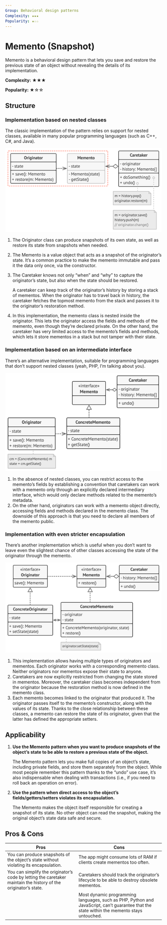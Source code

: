 ```yaml
---
Group: Behavioral design patterns
Complexity: ★★★
Popularity: ★☆☆
---
```

# Memento (Snapshot)

Memento is a behavioral design pattern that lets you save and restore the previous state of an object without revealing the details of its implementation.

**Complexity:** ★★★

**Popularity:** ★☆☆

## Structure

### Implementation based on nested classes

The classic implementation of the pattern relies on support for nested classes, available in many popular programming languages (such as C++, C#, and Java).

![Memento Nested Class](../../media/memento_nested_class.png)

1. The Originator class can produce snapshots of its own state, as well as restore its state from snapshots when needed.
2. The Memento is a value object that acts as a snapshot of the originator’s state. It’s a common practice to make the memento immutable and pass it the data only once, via the constructor.
3. The Caretaker knows not only “when” and “why” to capture the originator’s state, but also when the state should be restored.

    A caretaker can keep track of the originator’s history by storing a stack of mementos. When the originator has to travel back in history, the caretaker fetches the topmost memento from the stack and passes it to the originator’s restoration method.

4. In this implementation, the memento class is nested inside the originator. This lets the originator access the fields and methods of the memento, even though they’re declared private. On the other hand, the caretaker has very limited access to the memento’s fields and methods, which lets it store mementos in a stack but not tamper with their state.

### Implementation based on an intermediate interface

There’s an alternative implementation, suitable for programming languages that don’t support nested classes (yeah, PHP, I’m talking about you).

![Memento Intermediate Interface](../../media/memento_intermediate_interface.png)

1. In the absence of nested classes, you can restrict access to the memento’s fields by establishing a convention that caretakers can work with a memento only through an explicitly declared intermediary interface, which would only declare methods related to the memento’s metadata.
2. On the other hand, originators can work with a memento object directly, accessing fields and methods declared in the memento class. The downside of this approach is that you need to declare all members of the memento public.

### Implementation with even stricter encapsulation

There’s another implementation which is useful when you don’t want to leave even the slightest chance of other classes accessing the state of the originator through the memento.

![Memento with stricter encapsulation](../../media/memento_stricter_encapsulation.png)

1. This implementation allows having multiple types of originators and mementos. Each originator works with a corresponding memento class. Neither originators nor mementos expose their state to anyone.
2. Caretakers are now explicitly restricted from changing the state stored in mementos. Moreover, the caretaker class becomes independent from the originator because the restoration method is now defined in the memento class.
3. Each memento becomes linked to the originator that produced it. The originator passes itself to the memento’s constructor, along with the values of its state. Thanks to the close relationship between these classes, a memento can restore the state of its originator, given that the latter has defined the appropriate setters.

## Applicability

1. **Use the Memento pattern when you want to produce snapshots of the object’s state to be able to restore a previous state of the object.**

    The Memento pattern lets you make full copies of an object’s state, including private fields, and store them separately from the object. While most people remember this pattern thanks to the “undo” use case, it’s also indispensable when dealing with transactions (i.e., if you need to roll back an operation on error).

2. **Use the pattern when direct access to the object’s fields/getters/setters violates its encapsulation.**

    The Memento makes the object itself responsible for creating a snapshot of its state. No other object can read the snapshot, making the original object’s state data safe and secure.

## Pros & Cons

| Pros                                                                                                            | Cons                                                                                                                                       |
| --------------------------------------------------------------------------------------------------------------- | ------------------------------------------------------------------------------------------------------------------------------------------ |
| You can produce snapshots of the object’s state without violating its encapsulation.                            | The app might consume lots of RAM if clients create mementos too often.                                                                    |
| You can simplify the originator’s code by letting the caretaker maintain the history of the originator’s state. | Caretakers should track the originator’s lifecycle to be able to destroy obsolete mementos.                                                |
|                                                                                                                 | Most dynamic programming languages, such as PHP, Python and JavaScript, can’t guarantee that the state within the memento stays untouched. |